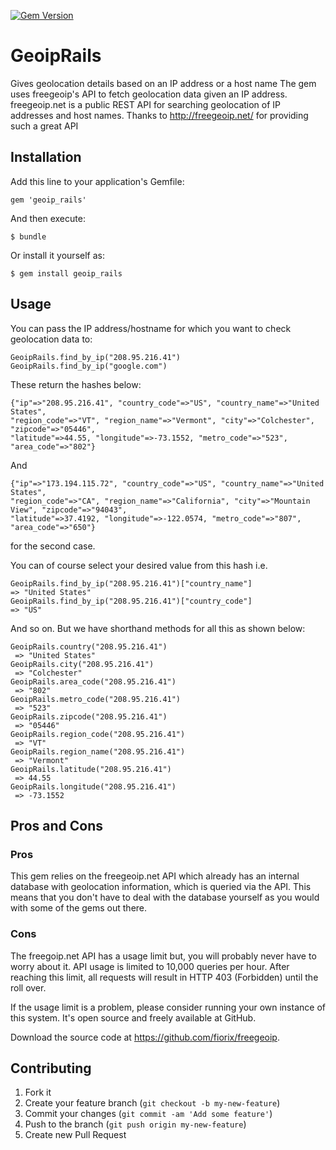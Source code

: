 [![Gem Version](https://badge.fury.io/rb/geoip_rails.svg)](http://badge.fury.io/rb/geoip_rails)
# GeoipRails

Gives geolocation details based on an IP address or a host name
The gem uses freegeoip's API to fetch geolocation data given an IP address. freegeoip.net is a public REST API for searching geolocation of IP addresses and host names. Thanks to http://freegeoip.net/ for providing such a great API
## Installation

Add this line to your application's Gemfile:

    gem 'geoip_rails'

And then execute:

    $ bundle

Or install it yourself as:

    $ gem install geoip_rails

## Usage

You can pass the IP address/hostname for which you want to check geolocation data to: 

    GeoipRails.find_by_ip("208.95.216.41")
    GeoipRails.find_by_ip("google.com")
    
These return the hashes below:

    {"ip"=>"208.95.216.41", "country_code"=>"US", "country_name"=>"United States", 
    "region_code"=>"VT", "region_name"=>"Vermont", "city"=>"Colchester", "zipcode"=>"05446", 
    "latitude"=>44.55, "longitude"=>-73.1552, "metro_code"=>"523", "area_code"=>"802"}
    
And

    {"ip"=>"173.194.115.72", "country_code"=>"US", "country_name"=>"United States", 
    "region_code"=>"CA", "region_name"=>"California", "city"=>"Mountain View", "zipcode"=>"94043", 
    "latitude"=>37.4192, "longitude"=>-122.0574, "metro_code"=>"807", "area_code"=>"650"}
    
for the second case.
    
You can of course select your desired value from this hash i.e.

    GeoipRails.find_by_ip("208.95.216.41")["country_name"]
    => "United States"
    GeoipRails.find_by_ip("208.95.216.41")["country_code"]
    => "US"
    
And so on. But we have shorthand methods for all this as shown below:

    GeoipRails.country("208.95.216.41")
     => "United States" 
    GeoipRails.city("208.95.216.41")
     => "Colchester" 
    GeoipRails.area_code("208.95.216.41")
     => "802" 
    GeoipRails.metro_code("208.95.216.41")
     => "523" 
    GeoipRails.zipcode("208.95.216.41")
     => "05446" 
    GeoipRails.region_code("208.95.216.41")
     => "VT" 
    GeoipRails.region_name("208.95.216.41")
     => "Vermont" 
    GeoipRails.latitude("208.95.216.41")
     => 44.55 
    GeoipRails.longitude("208.95.216.41")
     => -73.1552 
     
## Pros and Cons

### Pros
This gem relies on the freegeoip.net API which already has an internal database with geolocation information, which is queried via the API. This means that you don't have to deal with the database yourself as you would with some of the gems out there.
### Cons
The freegoip.net API has a usage limit but, you will probably never have to worry about it. API usage is limited to 10,000 queries per hour. After reaching this limit, all requests will result in HTTP 403 (Forbidden) until the roll over.

If the usage limit is a problem, please consider running your own instance of this system. It's open source and freely available at GitHub.

Download the source code at https://github.com/fiorix/freegeoip.

## Contributing

1. Fork it
2. Create your feature branch (`git checkout -b my-new-feature`)
3. Commit your changes (`git commit -am 'Add some feature'`)
4. Push to the branch (`git push origin my-new-feature`)
5. Create new Pull Request

